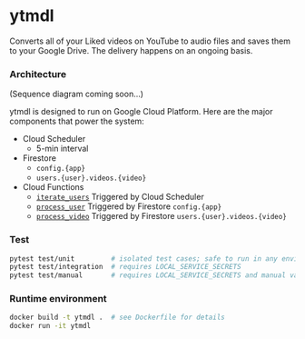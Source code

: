 # ytmdl

Converts all of your Liked videos on YouTube to audio files and saves them to your Google Drive. The delivery happens on an ongoing basis.

### Architecture

(Sequence diagram coming soon...)

ytmdl is designed to run on Google Cloud Platform. Here are the major components that power the system:

* Cloud Scheduler
  * 5-min interval
* Firestore
  * `config.{app}`
  * `users.{user}.videos.{video}`
* Cloud Functions
  * [`iterate_users`](ytmdl/iterate_users.py) Triggered by Cloud Scheduler
  * [`process_user`](ytmdl/process_user.py) Triggered by Firestore `config.{app}`
  * [`process_video`](ytmdl/process_video.py) Triggered by Firestore `users.{user}.videos.{video}`

### Test

```bash
pytest test/unit         # isolated test cases; safe to run in any environment
pytest test/integration  # requires LOCAL_SERVICE_SECRETS
pytest test/manual       # requires LOCAL_SERVICE_SECRETS and manual validation
```

### Runtime environment

```bash
docker build -t ytmdl .  # see Dockerfile for details
docker run -it ytmdl
```
